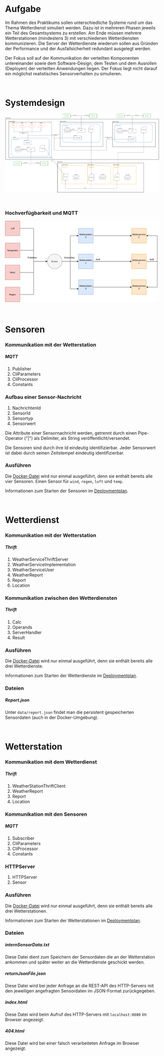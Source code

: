 # Aufgabe
Im Rahmen des Praktikums sollen unterschiedliche Systeme rund um das Thema Wetterdienst simuliert werden. Dazu ist in mehreren Phasen jeweils ein Teil des Gesamtsystems zu erstellen. Am Ende müssen mehrere Wetterstationen (mindestens 3) mit verschiedenen Wetterdiensten kommunizieren. Die Server der Wetterdienste wiederum sollen aus Gründen der Performance und der Ausfallsicherheit redundant ausgelegt werden.

Der Fokus soll auf der Kommunikation der verteilten Komponenten untereinander sowie dem Software-Design, dem Testen und dem Ausrollen (Deployen) der verteilten Anwendungen liegen. Der Fokus liegt nicht darauf ein möglichst realistisches Sensorverhalten zu simulieren.

&nbsp;

# Systemdesign

![Systemplan](images/systemdesign.png)

&nbsp;


### Hochverfügbarkeit und MQTT

![Systemplan](images/availability-consistency.png)

&nbsp;

# Sensoren

### Kommunikation mit der Wetterstation

##### MQTT
1. Publisher
1. CliParameters
1. CliProcessor
1. Constants

### Aufbau einer Sensor-Nachricht
1. NachrichtenId
1. SensorId
1. Sensortyp
1. Sensorwert

Die Attribute einer Sensornachricht werden, getrennt durch einen Pipe-Operator ("|") als Delimiter, als String veröffentlicht/versendet.

Die Sensoren sind durch ihre Id eindeutig identifizierbar. Jeder Sensorwert ist dabei durch seinen Zeitstempel eindeutig identifizierbar.

### Ausführen
Die [Docker-Datei](src/Sensordaten/docker-compose.yml) wird nur einmal ausgeführt, denn sie enthält bereits alle vier Sensoren. Einen Sensor für `wind`, `regen`, `luft` und `temp`.

Informationen zum Starten der Sensoren im [Deploymentplan][1].

&nbsp;

# Wetterdienst

### Kommunikation mit der Wetterstation

##### Thrift
1. WeatherServiceThriftServer
1. WeatherServiceImplementation
1. WeatherServiceUser
1. WeatherReport
1. Report
1. Location

### Kommunikation zwischen den Wetterdiensten

##### Thrift
1. Calc
1. Operands
1. ServerHandler
1. Result

### Ausführen
Die [Docker-Datei](src/Wetterservice/docker-compose.yml) wird nur einmal ausgeführt, denn sie enthält bereits alle drei Wetterdienste.

Informationen zum Starten der Wetterdienste im [Deploymentplan][1].

### Dateien

##### Report.json
Unter `data/report.json` findet man die persistent gespeicherten Sensordaten (auch in der Docker-Umgebung).

&nbsp;

# Wetterstation

### Kommunikation mit dem Wetterdienst

##### Thrift
1. WeatherStationThriftClient
1. WeatherReport
1. Report
1. Location

### Kommunikation mit den Sensoren

##### MQTT
1. Subscriber
1. CliParameters
1. CliProcessor
1. Constants

### HTTPServer
1. HTTPServer
1. Sensor

### Ausführen
Die [Docker-Datei](src/Wetterstation/docker-compose.yml) wird nur einmal ausgeführt, denn sie enthält bereits alle drei Wetterstationen.

Informationen zum Starten der Wetterstationen im [Deploymentplan][1].

### Dateien

##### internSensorData.txt
Diese Datei dient zum Speichern der Sensordaten die an der Wetterstation ankommen und später weiter an die Wetterdienste geschickt werden.

##### returnJsonFile.json
Diese Datei wird bei jeder Anfrage an die REST-API des HTTP-Servers mit den jeweiligen angefragten Sensordaten im JSON-Format zurückgegeben.

##### index.html
Diese Datei wird beim Aufruf des HTTP-Servers mit `localhost:8080` im Browser angezeigt.

##### 404.html
Diese Datei wird bei einer falsch verarbeiteten Anfrage im Browser angezeigt.

[1]: DEPLOY.md